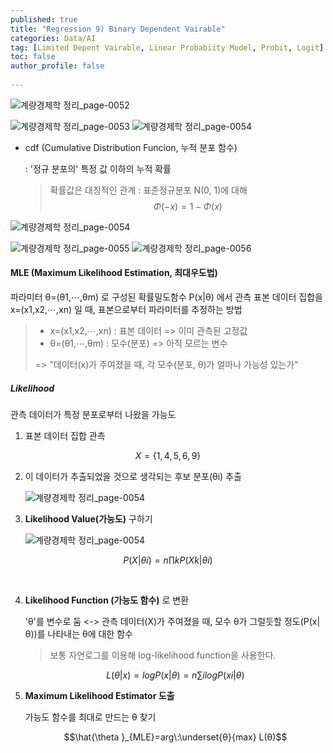 ```yaml
---
published: true
title: "Regression 9) Binary Dependent Vairable" 
categories: Data/AI
tag: [Limited Depent Vairable, Linear Probabiity Model, Probit, Logit] 
toc: false
author_profile: false 
  
---
```


![계량경제학 정리_page-0052](https://github.com/Vida0822/Algorithm_Study/assets/132312673/25cef730-8b55-4960-acbd-1de9ce95fe6f)

![계량경제학 정리_page-0053](https://github.com/Vida0822/Algorithm_Study/assets/132312673/cee1f960-54c6-41f5-8295-85c2a7fb5929)
![계량경제학 정리_page-0054](https://github.com/Vida0822/Algorithm_Study/assets/132312673/eab9252e-9c79-418f-8e7d-492ceba2ef93)

* cdf (Cumulative Distribution Funcion, 누적 분포 함수)

  : '정규 분포의' 특정 값 이하의 누적 확률

  > 확률값은 대칭적인 관계 : 표준정규분포 N(0, 1)에 대해
  > $$
  > \Phi(-x) = 1 - \Phi(x)
  > $$



![계량경제학 정리_page-0054](https://vida0822.github.io/images/2024-06-09-Data_Regression9/cdf.png)


![계량경제학 정리_page-0055](https://github.com/Vida0822/Algorithm_Study/assets/132312673/28689bbf-e970-43e5-8b35-b2ffc0a166d5)
![계량경제학 정리_page-0056](https://github.com/Vida0822/Algorithm_Study/assets/132312673/24c3b936-fbba-4dc2-bcd2-e0f436400139)

#### MLE (Maximum Likelihood Estimation, 최대우도법) 

파라미터 θ=(θ1,⋯,θm) 로 구성된 확률밀도함수  P(x|θ) 에서 관측 표본 데이터 집합을 x=(x1,x2,⋯,xn) 일 때, 표본으로부터 파라미터를 추정하는 방법  

> * x=(x1,x2,⋯,xn)  : 표본 데이터 => 이미 관측된 고정값  
> * θ=(θ1,⋯,θm) : 모수(분포) => 아직 모르는 변수 
>
> => "데이터(x)가 주여졌을 때, 각 모수(분포,  θ)가 얼마나 가능성 있는가" 



##### Likelihood 

관측 데이터가 특정 분포로부터 나왔을 가능도   <br> 

1. 표본 데이터 집합 관측 

```math
X = \{1, 4, 5, 6, 9\} 

```

2. 이 데이터가 추출되었을 것으로 생각되는 후보 분포(θi) 추출 

   ![계량경제학 정리_page-0054](https://vida0822.github.io/images/2024-06-09-Data_Regression9/likelihood_후보분포.png)

   

3. **Likelihood Value(가능도)** 구하기 

   ![계량경제학 정리_page-0054](https://vida0822.github.io/images/2024-06-09-Data_Regression9/likelihood_후보분포2.png)

```math
P(X|θi)=n∏k P(Xk|θi)
```

​			

4. **Likelihood Function (가능도 함수)** 로 변환 

   'θ'를 변수로 둠 <-> 관측 데이터(X)가 주여졌을 때, 모수 θ가 그럴듯할 정도(P(x|θ))를 나타내는 θ에 대한 함수 

   >  보통 자연로그를 이용해 log-likelihood function을 사용한다. 

   ```math
   L(θ|x)=logP(x|θ)=n∑i logP(xi|θ)
   ```

   

   

5. **Maximum Likelihood Estimator 도출** 

   가능도 함수를 최대로 만드는 θ 찾기 

   ```math
   \hat{\theta }_{MLE}=arg\:\underset{θ}{max} L(θ)
   ```

   

<br> 

##### 









































